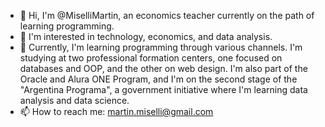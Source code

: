 - 👋 Hi, I'm @MiselliMartin, an economics teacher currently on the path of learning programming.
- 👀 I'm interested in technology, economics, and data analysis.
- 🌱 Currently, I'm learning programming through various channels. I'm studying at two professional formation centers, one focused on databases and OOP, and the other on web design. I'm also part of the Oracle and Alura ONE Program, and I'm on the second stage of the "Argentina Programa", a government initiative where I'm learning data analysis and data science.
- 📫 How to reach me: martin.miselli@gmail.com

<!---
MiselliMartin/MiselliMartin is a ✨ special ✨ repository because its `README.md` (this file) appears on your GitHub profile.
You can click the Preview link to take a look at your changes.
--->
